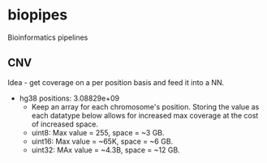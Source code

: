 # biopipes
Bioinformatics pipelines

## CNV

Idea - get coverage on a per position basis and feed it into a NN.
* hg38 positions: 3.08829e+09
    - Keep an array for each chromosome's position. Storing the value as each datatype below allows for increased max coverage at the cost of increased space.
    - uint8:  Max value = 255, space = ~3 GB.
    - uint16: Max value = ~65K, space = ~6 GB.
    - uint32: MAx value = ~4.3B, space = ~12 GB.
